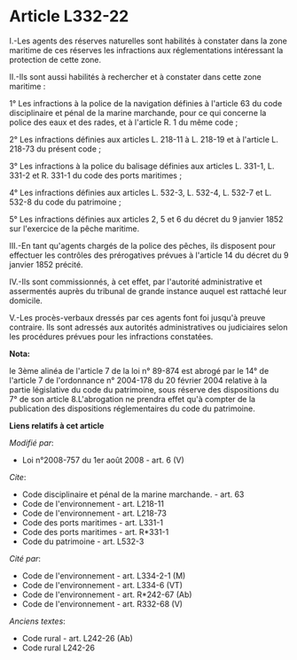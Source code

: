# Article L332-22

I.-Les agents des réserves naturelles sont habilités à constater dans la zone maritime de ces réserves les infractions aux
réglementations intéressant la protection de cette zone. 

II.-Ils sont aussi habilités à rechercher et à constater dans cette zone maritime : 

1° Les infractions à la police de la navigation définies à l'article 63 du code disciplinaire et pénal de la marine
marchande, pour ce qui concerne la police des eaux et des rades, et à l'article R. 1 du même code ; 

2° Les infractions définies aux articles L. 218-11 à L. 218-19 et à l'article L. 218-73 du présent code ; 

3° Les infractions à la police du balisage définies aux articles L. 331-1, L. 331-2 et R. 331-1 du code des ports
maritimes ; 

4° Les infractions définies aux articles L. 532-3, L. 532-4, L. 532-7 et L. 532-8 du code du patrimoine ; 

5° Les infractions définies aux articles 2, 5 et 6 du décret du 9 janvier 1852 sur l'exercice de la pêche maritime. 

III.-En tant qu'agents chargés de la police des pêches, ils disposent pour effectuer les contrôles des prérogatives prévues à
l'article 14 du décret du 9 janvier 1852 précité. 

IV.-Ils sont commissionnés, à cet effet, par l'autorité administrative et assermentés auprès du tribunal de grande instance
auquel est rattaché leur domicile.

V.-Les procès-verbaux dressés par ces agents font foi jusqu'à preuve contraire. Ils sont adressés aux autorités
administratives ou judiciaires selon les procédures prévues pour les infractions constatées.

**Nota:**

le 3ème alinéa de l'article 7 de la loi n° 89-874 est abrogé par le 14° de l'article 7 de l'ordonnance n° 2004-178 du 20
février 2004 relative à la partie législative du code du patrimoine, sous réserve des dispositions du 7° de son article
8.L'abrogation ne prendra effet qu'à compter de la publication des dispositions réglementaires du code du patrimoine.

**Liens relatifs à cet article**

_Modifié par_:

  - Loi n°2008-757 du 1er août 2008 - art. 6 (V)

_Cite_:

  - Code disciplinaire et pénal de la marine marchande. - art. 63
  - Code de l'environnement - art. L218-11
  - Code de l'environnement - art. L218-73
  - Code des ports maritimes - art. L331-1
  - Code des ports maritimes - art. R*331-1
  - Code du patrimoine - art. L532-3

_Cité par_:

  - Code de l'environnement - art. L334-2-1 (M)
  - Code de l'environnement - art. L334-6 (VT)
  - Code de l'environnement - art. R*242-67 (Ab)
  - Code de l'environnement - art. R332-68 (V)

_Anciens textes_:

  - Code rural - art. L242-26 (Ab)
  - Code rural L242-26
